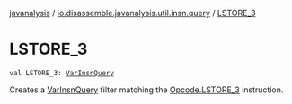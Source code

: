 [javanalysis](../index.md) / [io.disassemble.javanalysis.util.insn.query](index.md) / [LSTORE_3](./-l-s-t-o-r-e_3.md)

# LSTORE_3

`val LSTORE_3: `[`VarInsnQuery`](-var-insn-query/index.md)

Creates a [VarInsnQuery](-var-insn-query/index.md) filter matching the [Opcode.LSTORE_3](#) instruction.

